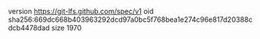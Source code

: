 version https://git-lfs.github.com/spec/v1
oid sha256:669dc668b403963292dcd97a0bc5f768bea1e274c96e817d20388cdcb4478dad
size 1970
